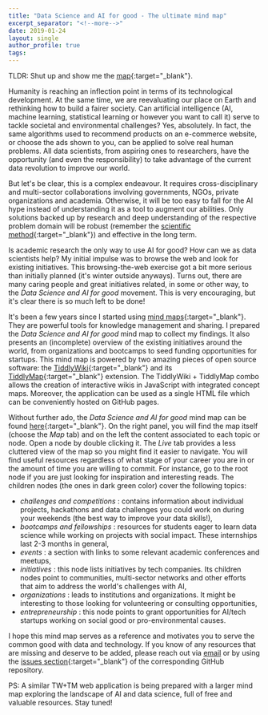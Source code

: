 ```yaml
---
title: "Data Science and AI for good - The ultimate mind map"
excerpt_separator: "<!--more-->"
date: 2019-01-24
layout: single
author_profile: true
tags:
---
```


TLDR: Shut up and show me the [map](https://carlgogo.github.io/AI4G_mindmap/){:target="_blank"}.

Humanity is reaching an inflection point in terms of its technological development. At the same time, we are reevaluating our place on Earth and rethinking how to build a fairer society. Can artificial intelligence (AI, machine learning, statistical learning or however you want to call it) serve to tackle societal and environmental challenges? Yes, absolutely. In fact, the same algorithms used to recommend products on an e-commerce website, or choose the ads shown to you, can be applied to solve real human problems. All data scientists, from aspiring ones to researchers, have the opportunity (and even the responsibility) to take advantage of the current data revolution to improve our world.

<!--more-->

But let's be clear, this is a complex endeavour. It requires cross-disciplinary and multi-sector collaborations involving governments, NGOs, private organizations and academia. Otherwise, it will be too easy to fall for the AI hype instead of understanding it as a tool to augment our abilities. Only solutions backed up by research and deep understanding of the respective problem domain will be robust (remember the [scientific method](https://en.wikipedia.org/wiki/Scientific_method){:target="_blank"}) and effective in the long term.

Is academic research the only way to use AI for good? How can we as data scientists help? My initial impulse was to browse the web and look for existing initiatives. This browsing-the-web exercise got a bit more serious than initially planned (it's winter outside anyways). Turns out, there are many caring people and great initiatives related, in some or other way, to the *Data Science and AI for good* movement. This is very encouraging, but it's clear there is so much left to be done!

It's been a few years since I started using [mind maps](https://en.wikipedia.org/wiki/Mind_map){:target="_blank"}. They are powerful tools for knowledge management and sharing. I prepared the *Data Science and AI for good* mind map to collect my findings. It also presents an (incomplete) overview of the existing initiatives around the world, from organizations and bootcamps to seed funding opportunities for startups. This mind map is powered by two amazing pieces of open source software: the [TiddlyWiki](https://tiddlywiki.com/){:target="_blank"} and its [TiddlyMap](http://tiddlymap.org/){:target="_blank"} extension. The TiddlyWiki + TiddlyMap combo allows the creation of interactive wikis in JavaScript with integrated concept maps. Moreover, the application can be used as a single HTML file which can be conveniently hosted on GitHub pages.

Without further ado, the *Data Science and AI for good* mind map can be found [here](https://carlgogo.github.io/AI4G_mindmap/){:target="_blank"}. On the right panel, you will find the map itself (choose the *Map* tab) and on the left the content associated to each topic or node. Open a node by double clicking it. The *Live* tab provides a less cluttered view of the map so you might find it easier to navigate. You will find useful resources regardless of what stage of your career you are in or the amount of time you are willing to commit. For instance, go to the root node if you are just looking for inspiration and interesting reads. The children nodes (the ones in dark green color) cover the following topics:

* *challenges and competitions* : contains information about individual projects, hackathons and data challenges you could work on during your weekends (the best way to improve your data skills!),
* *bootcamps and fellowships* : resources for students eager to learn data science while working on projects with social impact. These internships last 2-3 months in general,
* *events* : a section with links to some relevant academic conferences and meetups,
* *initiatives* : this node lists initiatives by tech companies. Its children nodes point to communities, multi-sector networks and other efforts that aim to address the world's challenges with AI,
* *organizations* : leads to institutions and organizations. It might be interesting to those looking for volunteering or consulting opportunities,
* *entrepreneurship* : this node points to grant opportunities for AI/tech startups working on social good or pro-environmental causes.

I hope this mind map serves as a reference and motivates you to serve the common good with data and technology. If you know of any resources that are missing and deserve to be added, please reach out via [email](mailto:carlosgg33@gmail.com) or by using the [issues section](https://github.com/carlgogo/AI4G_mindmap/issues){:target="_blank"} of the corresponding GitHub repository.

PS: A similar TW+TM web application is being prepared with a larger mind map exploring the landscape of AI and data science, full of free and valuable resources. Stay tuned!

